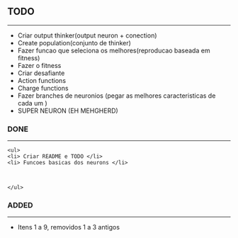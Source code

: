 <h2> TODO </h2><hr>
<ul>
	<li> Criar output thinker(output neuron + conection) </li>
	<li> Create population(conjunto de thinker) </li>
	<li> Fazer funcao que seleciona os melhores(reproducao baseada em fitness)  </li>
	<li> Fazer o fitness </li>
	<li> Criar desafiante </li>
	<li> Action functions </li>
	<li> Charge functions </li>
	<li> Fazer branches de neuronios (pegar as melhores caracteristicas de cada um ) </li>
	<li> SUPER NEURON (EH MEHGHERD) </li>
</ul>


<h3> DONE </h3><hr>

	<ul>
	<li> Criar README e TODO </li> 
	<li> Funcoes basicas dos neurons </li>
	


	</ul>
	

<h3> ADDED </h3><hr>
	<ul>
	<li> Itens 1 a 9, removidos 1 a 3 antigos </li>
	</ul>


